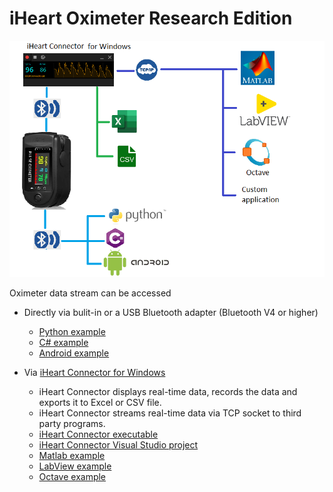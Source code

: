 # iHeart Oximeter Research Edition
![Diagram](/profile/assets/images/diagram.png)

Oximeter data stream can be accessed

- Directly via bulit-in or a USB Bluetooth adapter (Bluetooth V4 or higher)
    - [Python example](https://github.com/iheartre/Python)
    - [C# example](https://github.com/iheartre/CS)
    - [Android example](https://github.com/iheartre/Android)

- Via [iHeart Connector for Windows](https://github.com/iheartre/iHeartConnectorWindows)
    - iHeart Connector displays real-time data, records the data and exports it to Excel or CSV file.
    - iHeart Connector streams real-time data via TCP socket to third party programs.
    - [iHeart Connector executable](https://github.com/iheartre/iHeartConnectorWindows/tree/main/Binaries)
    - [iHeart Connector Visual Studio project](https://github.com/iheartre/iHeartConnectorWindows/tree/main/VisualStudioProject)
    - [Matlab example](https://github.com/iheartre/iHeartConnectorWindows/tree/main/Matlab%20Example)
    - [LabView example](https://github.com/iheartre/iHeartConnectorWindows/tree/main/LabView%20Example)
    - [Octave example](https://github.com/iheartre/iHeartConnectorWindows/tree/main/Octave%20Example)